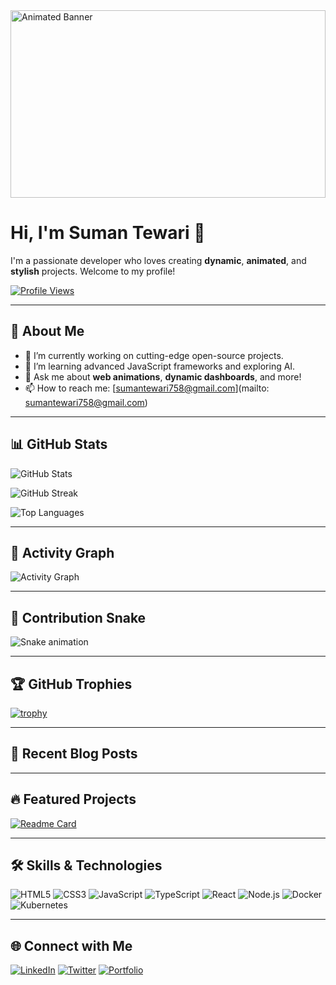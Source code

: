 <!-- Animated Header Banner -->
<img src="https://raw.githubusercontent.com/SumanChettri/banner-repo/main/animated-banner.gif" alt="Animated Banner" style="width:100%; max-height:300px;">

# Hi, I'm **Suman Tewari** 👋

I'm a passionate developer who loves creating **dynamic**, **animated**, and **stylish** projects. Welcome to my profile!

[![Profile Views](https://komarev.com/ghpvc/?username=SumanChettri&color=blue&style=flat-square)](https://github.com/SumanChettri)

---

## 🚀 About Me

- 🔭 I’m currently working on cutting-edge open-source projects.
- 🌱 I’m learning advanced JavaScript frameworks and exploring AI.
- 💬 Ask me about **web animations**, **dynamic dashboards**, and more!
- 📫 How to reach me: [sumantewari758@gmail.com](mailto: sumantewari758@gmail.com)

---

## 📊 GitHub Stats

<!-- Dynamic GitHub Stats with custom theme and rounded corners -->
![GitHub Stats](https://github-readme-stats.vercel.app/api?username=SumanChettri&show_icons=true&theme=tokyonight&count_private=true&hide=issues&border_radius=10)

<!-- GitHub Streak -->
![GitHub Streak](https://streak-stats.demolab.com/?user=SumanChettri&theme=tokyonight&hide_border=true)

<!-- Top Languages -->
![Top Languages](https://github-readme-stats.vercel.app/api/top-langs/?username=SumanChettri&layout=compact&theme=tokyonight&langs_count=8)

---

## 🌱 Activity Graph

![Activity Graph](https://github-readme-activity-graph.vercel.app/graph?username=SumanChettri&theme=react-dark&hide_border=true&bg_color=0D1117)

---

## 🐍 Contribution Snake

<!-- Animated Snake - generated via a GitHub Action (see generate-snake.yml) -->
![Snake animation](https://github.com/SumanChettri/SumanChettri/blob/output/github-contribution-grid-snake.svg)

---

## 🏆 GitHub Trophies

<!-- Animated trophies using GitHub Trophies -->
[![trophy](https://github-profile-trophy.vercel.app/?username=SumanChettri&theme=radical&column=4)](https://github.com/ryo-ma/github-profile-trophy)

---

## 📝 Recent Blog Posts

<!-- BLOG-POST-LIST:START -->
<!-- BLOG-POST-LIST:END -->

---

## 🔥 Featured Projects

<!-- Animated Project Cards using Shields or custom SVGs -->
[![Readme Card](https://github-readme-stats.vercel.app/api/pin/?username=SumanChettri&repo=YourFeaturedProject&theme=tokyonight)](https://github.com/SumanChettri/Organic)

---

## 🛠 Skills & Technologies

![HTML5](https://img.shields.io/badge/HTML5-E34F26?style=flat&logo=html5&logoColor=white)
![CSS3](https://img.shields.io/badge/CSS3-1572B6?style=flat&logo=css3&logoColor=white)
![JavaScript](https://img.shields.io/badge/JavaScript-F7DF1E?style=flat&logo=javascript&logoColor=black)
![TypeScript](https://img.shields.io/badge/TypeScript-007ACC?style=flat&logo=typescript&logoColor=white)
![React](https://img.shields.io/badge/React-61DAFB?style=flat&logo=react&logoColor=black)
![Node.js](https://img.shields.io/badge/Node.js-43853D?style=flat&logo=node.js&logoColor=white)
![Docker](https://img.shields.io/badge/Docker-2496ED?style=flat&logo=docker&logoColor=white)
![Kubernetes](https://img.shields.io/badge/Kubernetes-326CE5?style=flat&logo=kubernetes&logoColor=white)

---

## 🌐 Connect with Me

[![LinkedIn](https://img.shields.io/badge/LinkedIn-blue?style=for-the-badge&logo=linkedin)](https://www.linkedin.com/in/YourProfile/)
[![Twitter](https://img.shields.io/badge/Twitter-1DA1F2?style=for-the-badge&logo=twitter)](https://twitter.com/YourProfile)
[![Portfolio](https://img.shields.io/badge/Portfolio-000000?style=for-the-badge&logo=vercel)](https://YourPortfolio.com)
